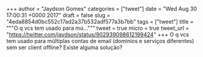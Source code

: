 
+++
author = "Jaydson Gomes"
categories = ["tweet"]
date = "Wed Aug 30 17:00:31 +0000 2017"
draft = false
slug = "4eda8854d0bc552c17ad2a37b532adf577a3b7bb"
tags = ["tweet"]
title = """O q vcs tem usado para mú..."""
tweet = true
micro = true
tweet_url = "https://twitter.com/jaydson/status/902939098612199424"
+++
O q vcs tem usado para múltiplas contas de email (dominios e serviços diferentes) sem ser client offline? Existe alguma solução?

